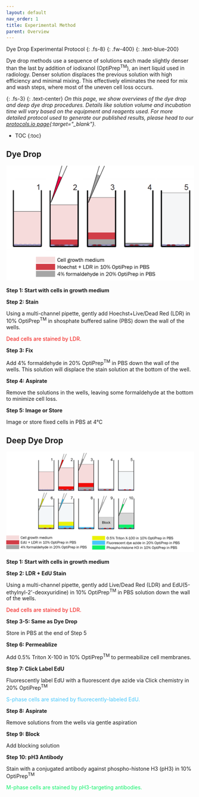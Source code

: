 ```yaml
---
layout: default
nav_order: 1
title: Experimental Method
parent: Overview
---
```


Dye Drop Experimental Protocol
{: .fs-8}
{: .fw-400}
{: .text-blue-200}

Dye drop methods use a sequence of solutions each made slightly denser than the last by addition of iodixanol (OptiPrep<sup>TM</sup>), an inert liquid used in radiology. Denser solution displaces the previous solution with high efficiency and minimal mixing. This effectively eliminates the need for mix and wash steps, where most of the uneven cell loss occurs.

{: .fs-3}
{: .text-center}
*On this page, we show overviews of the dye drop and deep dye drop procedures. Details like solution volume and incubation time will vary based on the equipment and reagents used. For more detailed protocol used to generate our published results, please head to our [protocols.io page](https://www.protocols.io/view/deep-dye-drop-protocol-96zh9f6){:target="_blank"}.*

* TOC
{:toc}

## Dye Drop

<p style="text-align:center;"><img src="../../assets/images/dye_drop/dd_exp_overview.png" alt="Dye drop experiment overview" width="600"></p>

**Step 1: Start with cells in growth medium**

**Step 2: Stain**

Using a multi-channel pipette, gently add Hoechst+Live/Dead Red (LDR) in 10% OptiPrep<sup>TM</sup> in shosphate buffered saline (PBS) down the wall of the wells. 

<span style="color:#F20D0A">Dead cells are stained by LDR.</span>

**Step 3: Fix**

Add 4% formaldehyde in 20% OptiPrep<sup>TM</sup> in PBS down the wall of the wells. This solution will displace the stain solution at the bottom of the well.

**Step 4: Aspirate**

Remove the solutions in the wells, leaving some formaldehyde at the bottom to minimize cell loss.

**Step 5: Image or Store**

Image or store fixed cells in PBS at 4&deg;C

## Deep Dye Drop

<p style="text-align:center;"><img src="../../assets/images/dye_drop/ddd_exp_overview.png" alt="Deep dye drop experiment overview" /></p>

**Step 1: Start with cells in growth medium**

**Step 2: LDR + EdU Stain**
    
Using a multi-channel pipette, gently add Live/Dead Red (LDR) and EdU(5-ethylnyl-2'-deoxyuridine) in 10% OptiPrep<sup>TM</sup> in PBS solution down the wall of the wells.

<span style="color:#F20D0A">Dead cells are stained by LDR.</span>

**Step 3-5: Same as Dye Drop**
    
Store in PBS at the end of Step 5

**Step 6: Permeablize**

Add 0.5% Triton X-100 in 10% OptiPrep<sup>TM</sup> to permeabilize cell membranes. 

**Step 7: Click Label EdU**

Fluorescently label EdU with a fluorescent dye azide via Click chemistry in 20% OptiPrep<sup>TM</sup>

<span style="color:#46C7FC">S-phase cells are stained by fluorecently-labeled EdU.</span>

**Step 8: Aspirate**

Remove solutions from the wells via gentle aspiration

**Step 9: Block**

Add blocking solution

**Step 10: pH3 Antibody**

Stain with a conjugated antibody against phospho-histone H3 (pH3) in 10% OptiPrep<sup>TM</sup>

<span style="color:#0FF169">M-phase cells are stained by pH3-targeting antibodies.</span>
